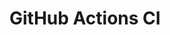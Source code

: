 # GitHub Actions CI






































































































































































































































































































































































































































































































































































































































































































































































































































































































































































































































































































































































































































































































































































































































































































































































































































































































































































































































































































































































































































































































































































































































































































































































































































































































































































































































































































































































































































